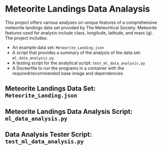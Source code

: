 # Meteorite Landings Data Analaysis
This project offers various analyses on unique features of a comprehensive meteorite landings data set provided by The Meteoritical Society. Meteorite features used for analysis include class, longitude, latitude, and mass (g).  
The project includes:
- An example data set: ```Meteorite_Landing.json```
- A script that provides a summary of the analysis of the data set: ```ml_data_analysis.py```
- A testing script for the analytical script: ```test_ml_data_analysis.py```
- A Dockerfile to run the programs in a container with the required/recommended base image and dependencies

## Meteorite Landings Data Set: ```Meteorite_Landing.json```

## Meteorite Landings Data Analysis Script: ```ml_data_analysis.py```

## Data Analysis Tester Script: ```test_ml_data_analysis.py```
